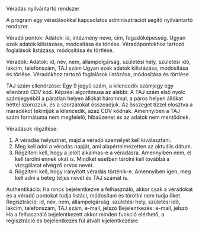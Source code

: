 Véradás nyilvántartó rendszer

A program egy véradásokkal kapcsolatos adminisztrációt segítő nyilvántartó rendszer.

Véradó pontok: 
Adatok: id, intézmény neve, cím, fogadóképesség. 
Ugyan ezek adatok kilistázása, módosítása és törlése.
Véradópontokhoz tartozó foglalások listázása, módosítása és törtlése.

Véradók:
Adatok: id, név, nem, állampolgárság, születési hely, születési idő, lakcím, telefonszám, TAJ szám
Ugyan ezek adatok kilistázása, módosítása és törlése.
Véradókhoz tartozó foglalások listázása, módosítása és törtlése.

TAJ szám ellenörzése:
Egy 9 jegyű szám, a kilencedik számjegy egy ellenörző CDV kód. Képzési algoritmusa az alábbi: A TAJ szám első nyolc számjegyéből a páratlan helyen állókat hárommal, a páros helyen állókat héttel szorozzuk, és a szorzatokat összeadjuk. Az összeget tízzel elosztva a maradékot tekintjük a kilencedik, azaz CDV kódnak.
Amennyiben a TAJ szám formátuma nem megfelelő, hibaüzenet és az adatok nem mentődnek.

Véradások rögzítése:
1. A véradás helyszínét, majd a véradó személyét kell kiválasztani.
2. Meg kell adni a véradás napját, ami alapértelmezetten az aktuális dátum.
3. Rögzíteni kell, hogy a jelölt alkalmas-e a véradásra. Amennyiben nem, el kell tárolni ennek okát is. Mindkét esetben tárolni kell továbbá a vizsgálatot elvégző orvos nevét.
4. Rögzíteni kell, hogy irányított véradás történik-e. Amennyiben igen, meg kell adni a beteg teljes nevét és TAJ számát is.

Authentikáció:
Ha nincs bejelentkezve a felhasználó, akkor csak a véradókat és a véradó pontokat tudja listáci, módosítani és törötlni nem tudja őket.
Regisztráció: id, név, nem, állampolgárság, születési hely, születési idő, lakcím, telefonszám, TAJ szám, e-mail, jelszó
Bejelentkezés: e-mail, jelszó
Ha a felhasználó bejelentkezett akkor minden funkció elérhető, a regisztráció és bejelentkezés fül átvált kijelentkezésre.